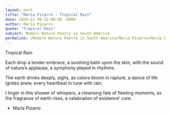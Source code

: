 ```yaml
---
layout: post
title: "María Pizarro - Tropical Rain"
date: 2024-12-30 12:00:00 -0000
author: María Pizarro
quote: "Tropical Rain"
subject: Modern Nature Poetry in South America
permalink: /Modern Nature Poetry in South America/María Pizarro/María Pizarro - Tropical Rain
---
```


Tropical Rain

Each drop a tender embrace,
a soothing balm upon the skin,
with the sound of nature’s applause,
a symphony played in rhythms.

The earth drinks deeply, sighs,
as colors bloom in rapture,
a dance of life ignites anew,
every heartbeat in tune with rain.

I linger in this shower of whispers,
a cleansing fate of fleeting moments,
as the fragrance of earth rises,
a celebration of existence’ core.


- María Pizarro
